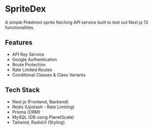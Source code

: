 # SpriteDex

A simple Pokémon sprite fetching API service built to test out Next.js 13 functionalities.

## Features

- API Key Service
- Google Authentication
- Route Protection
- Rate Limited Routes
- Conditional Classes & Class Variants

## Tech Stack

- Next.js (Frontend, Backend)
- Redis (Upstash - Rate Limiting)
- Prisma (ORM)
- MySQL (DB using PlanetScale)
- Tailwind, RadixUI (Styling)
